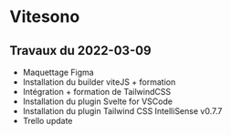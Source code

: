 # Vitesono

## Travaux du 2022-03-09

- Maquettage Figma
- Installation du builder viteJS + formation
- Intégration + formation de TailwindCSS
- Installation du plugin Svelte for VSCode
- Installation du plugin Tailwind CSS IntelliSense v0.7.7
- Trello update
